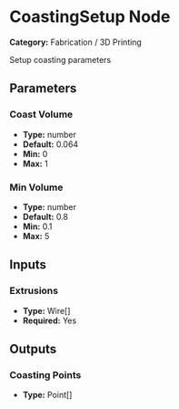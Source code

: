 
# CoastingSetup Node

**Category:** Fabrication / 3D Printing

Setup coasting parameters

## Parameters


### Coast Volume
- **Type:** number
- **Default:** 0.064
- **Min:** 0
- **Max:** 1



### Min Volume
- **Type:** number
- **Default:** 0.8
- **Min:** 0.1
- **Max:** 5



## Inputs


### Extrusions
- **Type:** Wire[]
- **Required:** Yes



## Outputs


### Coasting Points
- **Type:** Point[]




